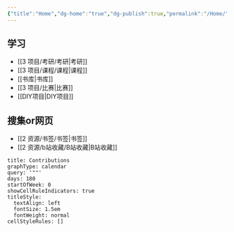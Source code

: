 ```yaml
---
{"title":"Home","dg-home":"true","dg-publish":true,"permalink":"/Home/","tags":["gardenEntry"],"dgPassFrontmatter":true,"noteIcon":"","created":"2023-11-07T00:27:44.500+08:00","updated":"2024-01-03T15:25:34.000+08:00"}
---
```


## 学习

- [[3 项目/考研/考研\|考研]]
- [[3 项目/课程/课程\|课程]]
- [[书库\|书库]]
- [[3 项目/比赛\|比赛]]
- [[DIY项目\|DIY项目]]
## 搜集or网页

- [[2 资源/书签/书签\|书签]]
- [[2 资源/b站收藏/B站收藏\|B站收藏]]


```contributionGraph
title: Contributions
graphType: calendar
query: '""'
days: 180
startOfWeek: 0
showCellRuleIndicators: true
titleStyle:
  textAlign: left
  fontSize: 1.5em
  fontWeight: normal
cellStyleRules: []

```






